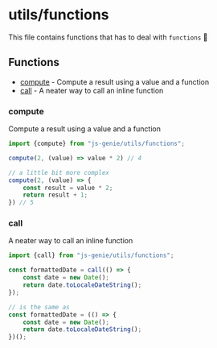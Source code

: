 # utils/functions

This file contains functions that has to deal with `functions` 🤣

## Functions

- [compute](#compute) - Compute a result using a value and a function
- [call](#call) - A neater way to call an inline function

### compute

Compute a result using a value and a function

```ts
import {compute} from "js-genie/utils/functions";

compute(2, (value) => value * 2) // 4

// a little bit more complex
compute(2, (value) => {
    const result = value * 2;
    return result + 1;
}) // 5
```


### call

A neater way to call an inline function

```ts
import {call} from "js-genie/utils/functions";

const formattedDate = call(() => {
    const date = new Date();
    return date.toLocaleDateString();
});

// is the same as
const formattedDate = (() => {
    const date = new Date();
    return date.toLocaleDateString();
})();
```

